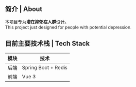 ## 简介 | About
本项目专为**潜在抑郁症人群**设计。  
This project just designed for people with potential depression.

## 目前主要技术栈 | Tech Stack
| 模块 | 技术 |
|---|---|
| 后端 | Spring Boot + Redis |
| 前端 | Vue 3 |
